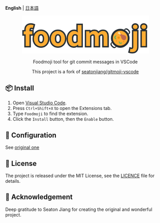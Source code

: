 **English** | [日本語](README.ja.md)

<p align="center">
    <img src="assets/foodmoji.svg" width="400">
</p>

<p align="center">
    Foodmoji tool for git commit messages in VSCode
</p>

<p align="center">
    <span>This project is a fork of <a href="https://github.com/seatonjiang/gitmoji-vscode">seatonjiang/gitmoji-vscode</a></span>
</p>

## 📦 Install

1. Open [Visual Studio Code](https://code.visualstudio.com/).
2. Press `Ctrl+Shift+X` to open the Extensions tab.
3. Type `Foodmoji` to find the extension.
4. Click the `Install` button, then the `Enable` button.

## 🔨 Configuration

See [original one](https://github.com/seatonjiang/gitmoji-vscode#-configuration)

## 📃 License

The project is released under the MIT License, see the [LICENCE](https://github.com/seatonjiang/gitmoji-vscode/blob/main/LICENSE) file for details.

## 🙌 Acknowledgement

Deep gratitude to Seaton Jiang for creating the original and wonderful project.

